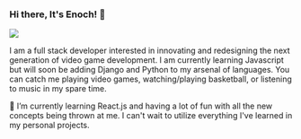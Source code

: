 ### Hi there, It's Enoch! 👋

![](https://github.com/JihoKim0519/https://giphy.com/gifs/nba-6oxRNXVkdzIelC5M6n)

I am a full stack developer interested in innovating and redesigning the next generation of video game development. I am currently learning Javascript but will soon be adding Django and Python to my arsenal of languages. You can catch me playing video games, watching/playing basketball, or listening to music in my spare time.

🌱 I’m currently learning React.js and having a lot of fun with all the new concepts being thrown at me. I can't wait to utilize everything I've learned in my personal projects.

<!--
**EnochKim0519/EnochKim0519** is a ✨ _special_ ✨ repository because its `README.md` (this file) appears on your GitHub profile.

Here are some ideas to get you started:

- 🔭 I’m currently working on ...
- 🌱 I’m currently learning ...
- 👯 I’m looking to collaborate on ...
- 🤔 I’m looking for help with ...
- 💬 Ask me about ...
- 📫 How to reach me: ...
- 😄 Pronouns: ...
- ⚡ Fun fact: ...
-->

